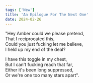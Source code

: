 ```yaml
---
tags: ['New']
title: 'An Epilogue For The Next One'
date: 2024-02-26
---
```


"Hey Amber could we please pretend,  
That I reciprocated this,  
Could you just fucking let me believe,  
I held up my end of the deal?

I have this toggle in my chest,  
But I can't fucking reach that far,  
Either it's been long suppressed,  
Or we're one too many stars apart".  
